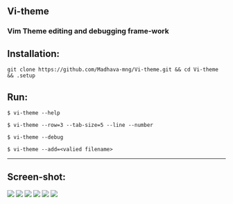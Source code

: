 ## Vi-theme
### Vim Theme editing and debugging frame-work

## Installation:
    git clone https://github.com/Madhava-mng/Vi-theme.git && cd Vi-theme && .setup
    
## Run:
```$ vi-theme --help```

```$ vi-theme --row=3 --tab-size=5 --line --number```

```$ vi-theme --debug```

```$ vi-theme --add=<valied filename>```

***

## Screen-shot:
<img src=".Image/i0.jpg">
<img src=".Image/i1.jpg">
<img src=".Image/i2.jpg">
<img src=".Image/i3.jpg">
<img src=".Image/i4.jpg">
<img src=".Image/i5.jpg">




